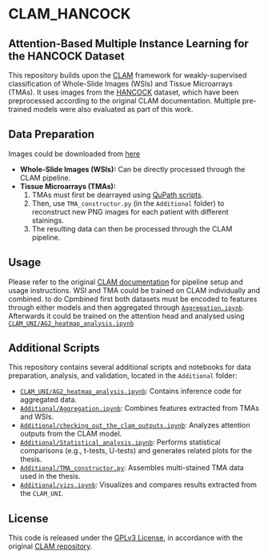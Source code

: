 # CLAM_HANCOCK

## Attention-Based Multiple Instance Learning for the HANCOCK Dataset

This repository builds upon the [CLAM](https://github.com/mahmoodlab/CLAM) framework for weakly-supervised classification of Whole-Slide Images (WSIs) and Tissue Microarrays (TMAs). It uses images from the [HANCOCK](https://hancock.research.fau.eu/) dataset, which have been preprocessed according to the original CLAM documentation. Multiple pre-trained models were also evaluated as part of this work.

## Data Preparation
Images could be downloaded from [here](https://hancock.research.fau.eu/)
- **Whole-Slide Images (WSIs):** Can be directly processed through the CLAM pipeline.  
- **Tissue Microarrays (TMAs):**  
  1. TMAs must first be dearrayed using [QuPath scripts](https://github.com/ankilab/HANCOCK_MultimodalDataset/tree/main/qupath_scripts/dearray_tma.groovy).  
  2. Then, use `TMA_constructor.py` (in the `Additional` folder) to reconstruct new PNG images for each patient with different stainings.  
  3. The resulting data can then be processed through the CLAM pipeline.

## Usage

Please refer to the original [CLAM documentation](https://github.com/mahmoodlab/CLAM) for pipeline setup and usage instructions. WSI and TMA could be trained on CLAM individually and combined. to do Cpmbined first both datasets must be encoded to features through either models and then aggregated through [`Aggregation.ipynb`](Aggregation.ipynb). Afterwards it could be trained on the attention head and analysed using [`CLAM_UNI/AG2_heatmap_analysis.ipynb`](CLAM_UNI/AG2_heatmap_analysis.ipynb)

## Additional Scripts

This repository contains several additional scripts and notebooks for data preparation, analysis, and validation, located in the `Additional` folder:

- [`CLAM_UNI/AG2_heatmap_analysis.ipynb`](CLAM_UNI/AG2_heatmap_analysis.ipynb): Contains inference code for aggregated data.
- [`Additional/Aggregation.ipynb`](Aggregation.ipynb): Combines features extracted from TMAs and WSIs.
- [`Additional/checking_out_the_clam_outputs.ipynb`](checking_out_the_clam_outputs.ipynb): Analyzes attention outputs from the CLAM model.
- [`Additional/Statistical_analysis.ipynb`](Statistical_analysis.ipynb): Performs statistical comparisons (e.g., t-tests, U-tests) and generates related plots for the thesis.
- [`Additional/TMA_constructor.py`](TMA_constructor.py): Assembles multi-stained TMA data used in the thesis.
- [`Additional/vizs.ipynb`](vizs.ipynb): Visualizes and compares results extracted from the `CLAM_UNI`.

## License

This code is released under the [GPLv3 License](https://www.gnu.org/licenses/gpl-3.0.html), in accordance with the original [CLAM repository](https://github.com/mahmoodlab/CLAM).
